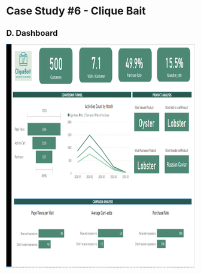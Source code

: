 # Case Study #6 - Clique Bait
## D. Dashboard

<p align="center">
<img src="https://github.com/RuthyYao/8-Weeks-SQL-Challenge/blob/main/images/6-Dashboard.PNG" align="center" width="1000" height="600" >
